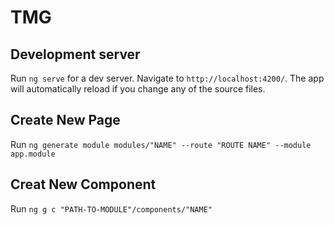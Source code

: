 # TMG

## Development server

Run `ng serve` for a dev server. Navigate to `http://localhost:4200/`. The app will automatically reload if you change any of the source files.

## Create New Page

Run `ng generate module modules/"NAME" --route "ROUTE NAME" --module app.module`

## Creat New Component

Run `ng g c "PATH-TO-MODULE"/components/"NAME"`
